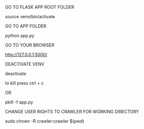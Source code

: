 GO TO FLASK APP ROOT FOLDER

source venv/bin/activate

GO TO APP FOLDER

python app.py

GO TO YOUR BROWSER

http://127.0.0.1:5000/

DEACTIVATE VENV

deactivate

to kill press ctrl + c

OR 

pkill -f app.py

CHANGE USER RIGHTS TO CRAWLER FOR WORKING DIRECTORY

sudo chown -R crawler:crawler $(pwd)
